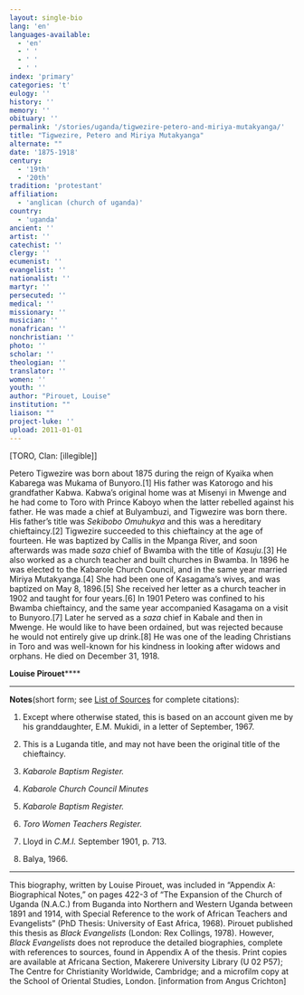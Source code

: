 ```yaml
---
layout: single-bio
lang: 'en'
languages-available:
  - 'en'
  - ' '
  - ' '
  - ' '
index: 'primary'
categories: 't'
eulogy: ''
history: ''
memory: ''
obituary: ''
permalink: '/stories/uganda/tigwezire-petero-and-miriya-mutakyanga/'
title: "Tigwezire, Petero and Miriya Mutakyanga"
alternate: ""
date: '1875-1918'
century:
  - '19th'
  - '20th'
tradition: 'protestant'
affiliation:
  - 'anglican (church of uganda)'
country:
  - 'uganda'
ancient: ''
artist: ''
catechist: ''
clergy: ''
ecumenist: ''
evangelist: ''
nationalist: ''
martyr: ''
persecuted: ''
medical: ''
missionary: ''
musician: ''
nonafrican: ''
nonchristian: ''
photo: ''
scholar: ''
theologian: ''
translator: ''
women: ''
youth: ''
author: "Pirouet, Louise"
institution: ""
liaison: ""
project-luke: ''
upload: 2011-01-01
---
```




[TORO, Clan: [illegible]]

Petero Tigwezire was born about 1875 during the reign of  Kyaika when Kabarega was Mukama of Bunyoro.[1] His father was Katorogo and his  grandfather Kabwa. Kabwa&rsquo;s original home was at Misenyi in Mwenge and he had  come to Toro with Prince Kaboyo when the latter rebelled against his father. He  was made a chief at Bulyambuzi, and Tigwezire was born there. His father&rsquo;s  title was *Sekibobo Omuhukya* and this was a hereditary chieftaincy.[2]  Tigwezire succeeded to this chieftaincy at the age of fourteen. He was baptized  by Callis in the Mpanga River, and soon afterwards was made *saza* chief  of Bwamba with the title of *Kasuju*.[3] He also worked as a church  teacher and built churches in Bwamba. In 1896 he was elected to the Kabarole  Church Council, and in the same year married Miriya Mutakyanga.[4] She had been  one of Kasagama&rsquo;s wives, and was baptized on May 8, 1896.[5] She received her  letter as a church teacher in 1902 and taught for four years.[6] In 1901 Petero  was confined to his Bwamba chieftaincy, and the same year accompanied Kasagama  on a visit to Bunyoro.[7] Later he served as a *saza* chief in Kabale and  then in Mwenge. He would like to have been ordained, but was rejected because  he would not entirely give up drink.[8] He was one of the leading Christians in  Toro and was well-known for his kindness in looking after widows and orphans.  He died on December 31, 1918.

**Louise Pirouet******

---

**Notes**(short  form; see [List of  Sources](../pirouet-appendixa-sources/) for complete citations):
1. Except where otherwise stated, this is based on  an account given me by his granddaughter, E.M. Mukidi, in a letter of  September, 1967.

2. This is a Luganda title, and may not have been  the original title of the chieftaincy.

3. *Kabarole  Baptism Register.*

4. *Kabarole  Church Council Minutes*

5. *Kabarole  Baptism Register.*

6. *Toro Women  Teachers Register.*

7. Lloyd in *C.M.I.* September 1901, p. 713.

8. Balya, 1966.

---

This biography, written by Louise Pirouet, was included in &ldquo;Appendix A: Biographical Notes,&rdquo;  on pages 422-3 of &ldquo;The  Expansion of the Church of Uganda (N.A.C.) from Buganda into Northern and  Western Uganda between 1891 and 1914, with Special Reference to the work of  African Teachers and Evangelists&rdquo; (PhD Thesis: University of East Africa, 1968).  Pirouet published this thesis as *Black  Evangelists* (London: Rex Collings, 1978). However, *Black  Evangelists* does not reproduce the detailed biographies, complete with  references to sources, found in Appendix A of the thesis. Print copies are  available at Africana Section, Makerere University Library (U 02 P57); The Centre for Christianity  Worldwide, Cambridge; and a microfilm copy at the School of Oriental Studies,  London. [information from Angus Crichton]